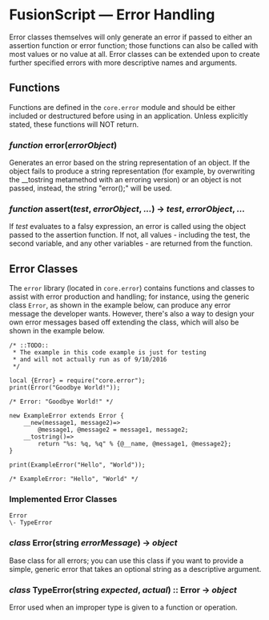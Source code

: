 # FusionScript &mdash; Error Handling

Error classes themselves will only generate an error if passed to either an
assertion function or error function; those functions can also be called with
most values or no value at all. Error classes can be extended upon to create
further specified errors with more descriptive names and arguments.

## Functions

Functions are defined in the `core.error` module and should be either included
or destructured before using in an application. Unless explicitly stated, these
functions will NOT return.

### _function_ error(_errorObject_)

Generates an error based on the string representation of an object. If the
object fails to produce a string representation (for example, by overwriting
the __tostring metamethod with an erroring version) or an object is not passed,
instead, the string "error();" will be used.

### _function_ assert(_test_, _errorObject_, _..._) -> _test_, _errorObject_, _..._

If _test_ evaluates to a falsy expression, an error is called using the object
passed to the assertion function. If not, all values - including the test, the
second variable, and any other variables - are returned from the function.

## Error Classes

The `error` library (located in `core.error`) contains functions and classes
to assist with error production and handling; for instance, using the generic
class `Error`, as shown in the example below, can produce any error message
the developer wants. However, there's also a way to design your own error
messages based off extending the class, which will also be shown in the example
below.

```fuse
/* ::TODO::
 * The example in this code example is just for testing
 * and will not actually run as of 9/10/2016
 */

local {Error} = require("core.error");
print(Error("Goodbye World!"));

/* Error: "Goodbye World!" */

new ExampleError extends Error {
    __new(message1, message2)=>
        @message1, @message2 = message1, message2;
    __tostring()=>
        return "%s: %q, %q" % {@__name, @message1, @message2};
}

print(ExampleError("Hello", "World"));

/* ExampleError: "Hello", "World" */
```

### Implemented Error Classes

```
Error
\- TypeError
```

### _class_ Error(string _errorMessage_) -> _object_

Base class for all errors; you can use this class if you want to provide a
simple, generic error that takes an optional string as a descriptive argument.

### _class_ TypeError(string _expected_, _actual_) :: Error -> _object_

Error used when an improper type is given to a function or operation.